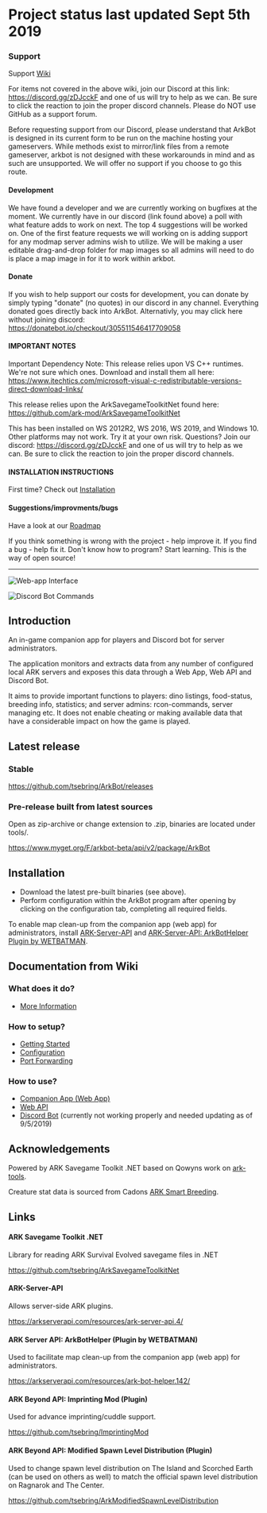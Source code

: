 # Project status last updated Sept 5th 2019

### Support
Support [Wiki](https://github.com/tsebring/ArkBot/wiki)

For items not covered in the above wiki, join our Discord at this link: https://discord.gg/zDJcckF and one of us will try to help as we can. Be sure to click the reaction to join the proper discord channels. Please do NOT use GitHub as a support forum.

Before requesting support from our Discord, please understand that ArkBot is designed in its current form to be run on the machine hosting your gameservers.  While methods exist to mirror/link files from a remote gameserver, arkbot is not designed with these workarounds in mind and as such are unsupported.  We will offer no support if you choose to go this route. 

#### Development
We have found a developer and we are currently working on bugfixes at the moment.  We currently have in our discord (link found above) a poll with what feature adds to work on next.  The top 4 suggestions will be worked on.  One of the first feature requests we will working on is adding support for any modmap server admins wish to utilize.  We will be making a user editable drag-and-drop folder for map images so all admins will need to do is place a map image in for it to work within arkbot.

#### Donate
If you wish to help support our costs for development, you can donate by simply typing "donate" (no quotes) in our discord in any channel.  Everything donated goes directly back into ArkBot.  Alternativly, you may click here without joining discord: https://donatebot.io/checkout/305511546417709058

#### IMPORTANT NOTES
Important Dependency Note: 
This release relies upon VS C++ runtimes. We're not sure which ones. Download and install them all here: https://www.itechtics.com/microsoft-visual-c-redistributable-versions-direct-download-links/

This release relies upon the ArkSavegameToolkitNet found here: https://github.com/ark-mod/ArkSavegameToolkitNet

This has been installed on WS 2012R2, WS 2016, WS 2019, and Windows 10. Other platforms may not work. Try it at your own risk. Questions? Join our discord: https://discord.gg/zDJcckF and one of us will try to help as we can. Be sure to click the reaction to join the proper discord channels. 

#### INSTALLATION INSTRUCTIONS
First time? Check out [Installation](https://github.com/ark-mod/ArkBot/blob/master/README.md#installation)

#### Suggestions/improvments/bugs
Have a look at our [Roadmap](https://github.com/ark-mod/ArkBot/wiki/Roadmap)

If you think something is wrong with the project - help improve it. If you find a bug - help fix it. Don't know how to program? Start learning. This is the way of open source!

---

![Web-app Interface](https://user-images.githubusercontent.com/408350/31540442-f0cb204c-b00b-11e7-8d40-f15b445cdcd2.png)

![Discord Bot Commands](https://user-images.githubusercontent.com/408350/31518648-405ee5f6-afa0-11e7-9c50-3dfd60ecdd7a.png)

## Introduction

An in-game companion app for players and Discord bot for server administrators.

The application monitors and extracts data from any number of configured local ARK servers and exposes this data through a Web App, Web API and Discord Bot.

It aims to provide important functions to players: dino listings, food-status, breeding info, statistics; and server admins: rcon-commands, server managing etc. It does not enable cheating or making available data that have a considerable impact on how the game is played.

## Latest release
### Stable

https://github.com/tsebring/ArkBot/releases

### Pre-release built from latest sources
Open as zip-archive or change extension to .zip, binaries are located under tools/.

https://www.myget.org/F/arkbot-beta/api/v2/package/ArkBot

## Installation

* Download the latest pre-built binaries (see above).
* Perform configuration within the ArkBot program after opening by clicking on the configuration tab, completing all required fields.

To enable map clean-up from the companion app (web app) for administrators, install [ARK-Server-API](https://arkserverapi.com/resources/ark-server-api.4/) and [ARK-Server-API: ArkBotHelper Plugin by WETBATMAN](https://arkserverapi.com/resources/ark-bot-helper.142/).

## Documentation from Wiki

### What does it do?

*  [More Information](https://github.com/tsebring/ArkBot/wiki)

### How to setup?

* [Getting Started](https://github.com/tsebring/ArkBot/wiki/Getting-Started)
* [Configuration](https://github.com/tsebring/ArkBot/wiki/Configuration)
* [Port Forwarding](https://github.com/tsebring/ArkBot/wiki/Port-Forwarding)

### How to use?

* [Companion App (Web App)](https://github.com/tsebring/ArkBot/wiki/Companion-App-(Web-App))
* [Web API](https://github.com/tsebring/ArkBot/wiki/Web-API)
* [Discord Bot](https://github.com/tsebring/ArkBot/wiki/Discord-Bot) (currently not working properly and needed updating as of 9/5/2019)

## Acknowledgements

Powered by ARK Savegame Toolkit .NET based on Qowyns work on [ark-tools](https://github.com/Qowyn/ark-tools).

Creature stat data is sourced from Cadons [ARK Smart Breeding](https://github.com/cadon/ARKStatsExtractor).

## Links

#### ARK Savegame Toolkit .NET

Library for reading ARK Survival Evolved savegame files in .NET

https://github.com/tsebring/ArkSavegameToolkitNet

#### ARK-Server-API 

Allows server-side ARK plugins.

https://arkserverapi.com/resources/ark-server-api.4/

#### ARK Server API: ArkBotHelper (Plugin by WETBATMAN)

Used to facilitate map clean-up from the companion app (web app) for administrators.

https://arkserverapi.com/resources/ark-bot-helper.142/

#### ARK Beyond API: Imprinting Mod (Plugin)

Used for advance imprinting/cuddle support.

https://github.com/tsebring/ImprintingMod

#### ARK Beyond API: Modified Spawn Level Distribution (Plugin)

Used to change spawn level distribution on The Island and Scorched Earth (can be used on others as well) to match the official spawn level distribution on Ragnarok and The Center.

https://github.com/tsebring/ArkModifiedSpawnLevelDistribution

